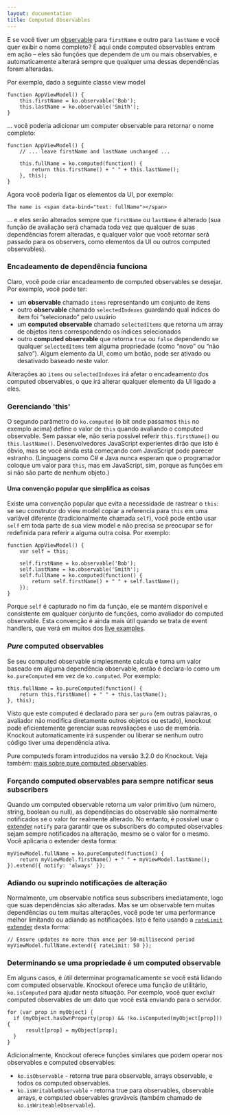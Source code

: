 ```yaml
---
layout: documentation
title: Computed Observables
---
```


E se você tiver um [observable](observables.html) para `firstName` e outro para `lastName` e você quer exibir o nome completo? É aqui onde computed observables entram em ação – eles são funções que dependem de um ou mais observables, e automaticamente alterará sempre que qualquer uma dessas dependências forem alteradas.

Por exemplo, dado a seguinte classe view model

    function AppViewModel() {
        this.firstName = ko.observable('Bob');
        this.lastName = ko.observable('Smith');
    }

... você poderia adicionar um computer observable para retornar o nome completo:

    function AppViewModel() {
        // ... leave firstName and lastName unchanged ...

        this.fullName = ko.computed(function() {
            return this.firstName() + " " + this.lastName();
        }, this);
    }

Agora você poderia ligar os elementos da UI, por exemplo:

    The name is <span data-bind="text: fullName"></span>

... e eles serão alterados sempre que `firstName` ou `lastName` é alterado (sua função de avaliação será chamada toda vez que qualquer de suas dependências forem alteradas, e qualquer valor que você retornar será passado para os observers, como elementos da UI ou outros computed observables).
    
### Encadeamento de dependência funciona

Claro, você pode criar encadeamento de computed observables se desejar. Por exemplo, você pode ter:

* um **observable** chamado `items` representando um conjunto de itens
* outro **observable** chamado `selectedIndexes` guardando qual índices do item foi “selecionado” pelo usuário
* um **computed observable** chamado `selectedItems` que retorna um array de objetos itens correspondendo os índices selecionados
* outro **computed observable** que retorna `true` ou `false` dependendo se qualquer `selectedItems` tem alguma propriedade (como “novo” ou “não salvo”). Algum elemento da UI, como um botão, pode ser ativado ou desativado baseado neste valor.

Alterações ao `items` ou `selectedIndexes` irá afetar o encadeamento dos computed observables, o que irá alterar qualquer elemento da UI ligado a eles.

### Gerenciando 'this'

O segundo parâmetro do `ko.computed` (o bit onde passamos `this` no exemplo acima) define o valor de `this` quando avaliando o computed observable. Sem passar ele, não seria possível referir `this.firstName()` ou `this.lastName()`. Desenvolvedores JavaScript experientes dirão que isto é óbvio, mas se você ainda está começando com JavaScript pode parecer estranho. (Linguagens como C# e Java nunca esperam que o programador coloque um valor para `this`, mas em JavaScript, sim, porque as funções em si não são parte de nenhum objeto.)

#### Uma convenção popular que simplifica as coisas

Existe uma convenção popular que evita a necessidade de rastrear o `this`: se seu construtor do view model copiar a referencia para `this` em uma variável diferente (tradicionalmente chamada `self`), você pode então usar `self` em toda parte de sua view model e não precisa se preocupar se for redefinida para referir a alguma outra coisa. Por exemplo:

    function AppViewModel() {
        var self = this;

        self.firstName = ko.observable('Bob');
        self.lastName = ko.observable('Smith');
        self.fullName = ko.computed(function() {
            return self.firstName() + " " + self.lastName();
        });
    }

Porque `self` é capturado no fim da função, ele se mantém disponível e consistente em qualquer conjunto de funções, como avaliador do computed observable. Esta convenção é ainda mais útil quando se trata de event handlers, que verá em muitos dos [live examples](http://knockoutjs.com/examples/).

### *Pure* computed observables

Se seu computed observable simplesmente calcula e torna um valor baseado em alguma dependência observable, então é declara-lo como um `ko.pureComputed` em vez de `ko.computed`. Por exemplo:

    this.fullName = ko.pureComputed(function() {
        return this.firstName() + " " + this.lastName();
    }, this);

Visto que este computed é declarado para ser `puro` (em outras palavras, o avaliador não modifica diretamente outros objetos ou estado), knockout pode eficientemente gerenciar suas reavaliações e uso de memória. Knockout automaticamente irá suspender ou liberar se nenhum outro código tiver uma dependência ativa.

Pure computeds foram introduzidos na versão 3.2.0 do Knockout. Veja também: [mais sobre pure computed observables](computed-pure.html).

### Forçando computed observables para sempre notificar seus subscribers

Quando um computed observable retorna um valor primitivo (um número, string, boolean ou null), as dependências do observable são normalmente notificados se o valor for realmente alterado. No entanto, é possível usar o [extender](extenders.html) `notify` para garantir que os subscribers do computed observables sejam sempre notificados na alteração, mesmo se o valor for o mesmo. Você aplicaria o extender desta forma:

    myViewModel.fullName = ko.pureComputed(function() {
        return myViewModel.firstName() + " " + myViewModel.lastName();
    }).extend({ notify: 'always' });

### Adiando ou suprindo notificações de alteração

Normalmente, um observable notifica seus subscribers imediatamente, logo que suas dependências são alteradas. Mas se um observable tem muitas dependências ou tem muitas alterações, você pode ter uma performance melhor limitando ou adiando as notificações. Isto é feito usando a [`rateLimit` extender](rateLimit-observable.html) desta forma:

    // Ensure updates no more than once per 50-millisecond period
    myViewModel.fullName.extend({ rateLimit: 50 });
    
### Determinando se uma propriedade é um computed observable

Em alguns casos, é útil determinar programaticamente se você está lidando com computed observable. Knockout oferece uma função de utilitário, `ko.isComputed` para ajudar nesta situação. Por exemplo, você quer excluir computed observables de um dato que você está enviando para o servidor.

    for (var prop in myObject) {
      if (myObject.hasOwnProperty(prop) && !ko.isComputed(myObject[prop])) {
          result[prop] = myObject[prop];
      }
    }

Adicionalmente, Knockout oferece funções similares que podem operar nos observables e computed observables:

* `ko.isObservable` - retorna true para observable, arrays observable, e todos os computed observables.
* `ko.isWritableObservable` - retorna true para observables, observable arrays, e computed observables graváveis (também chamado de `ko.isWriteableObservable`).

